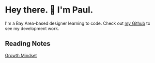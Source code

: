 # Hey there. 👋 I'm Paul.
I'm a Bay Area-based designer learning to code. Check out [my Github](https://github.com/PaulMichaelArmstrong) to see my development work.


## Reading Notes
[Growth Mindset](https://paulmichaelarmstrong.github.io/reading-notes/growth-mindset)

